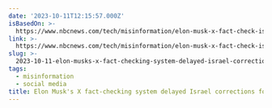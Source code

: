 ```yaml
---
date: '2023-10-11T12:15:57.000Z'
isBasedOn: >-
  https://www.nbcnews.com/tech/misinformation/elon-musk-x-fact-check-israel-misinformation-rcna119658
link: >-
  https://www.nbcnews.com/tech/misinformation/elon-musk-x-fact-check-israel-misinformation-rcna119658
slug: >-
  2023-10-11-elon-musks-x-fact-checking-system-delayed-israel-corrections-for-days
tags:
  - misinformation
  - social media
title: Elon Musk's X fact-checking system delayed Israel corrections for days
---
```


